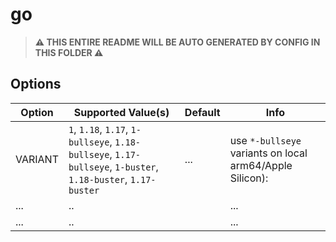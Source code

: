 # go

> **⚠️ THIS ENTIRE README WILL BE AUTO GENERATED BY CONFIG IN THIS FOLDER ⚠️**

## Options

| Option  | Supported Value(s)                                                                                            | Default | Info                                                     |
| ------- | ------------------------------------------------------------------------------------------------------------- | ------- | -------------------------------------------------------- |
| VARIANT | `1`, `1.18`, `1.17`, `1-bullseye`, `1.18-bullseye`, `1.17-bullseye`, `1-buster`, `1.18-buster`, `1.17-buster` | ...     | use `*-bullseye` variants on local arm64/Apple Silicon): |
| ...     | ..                                                                                                            |         | ...                                                      |
| ...     | ..                                                                                                            |         | ...                                                      |
